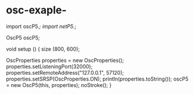 # osc-exaple-

import oscP5.*;
import netP5.*;

OscP5 oscP5;

void setup () {
  size (800, 600); 
 
  OscProperties properties = new OscProperties();
  properties.setListeningPort(32000);
  properties.setRemoteAddress("127.0.0.1", 57120);
  properties.setSRSP(OscProperties.ON);
  println(properties.toString());
  oscP5 = new OscP5(this, properties);
  noStroke();
}
